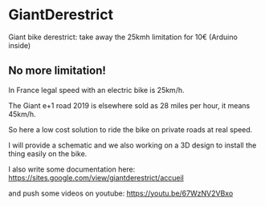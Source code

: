 # GiantDerestrict
Giant bike derestrict: take away the 25kmh limitation for 10€ (Arduino inside)


## No more limitation!
In France legal speed with an electric bike is 25km/h.

The Giant e+1 road 2019 is elsewhere sold as 28 miles per hour, it means 45km/h.

So here a low cost solution to ride the bike on private roads at real speed.

I will provide a schematic and we also working on a 3D design to install the thing easily on the bike.

I also write some documentation here:
https://sites.google.com/view/giantderestrict/accueil

and push some videos on youtube:
https://youtu.be/67WzNV2VBxo

